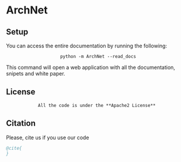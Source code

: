 # ArchNet

## Setup

You can access the entire documentation by running the following:

<center>
  
`python -m ArchNet --read_docs`

</center>

This command will open a web application with all the documentation, snipets and white paper.


## License

<center>

`All the code is under the **Apache2 License** `

</center>

## Citation

Please, cite us if you use our code


```bibtex
@cite{
}
```
